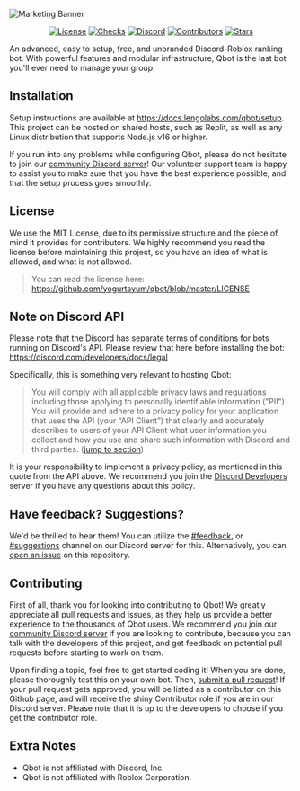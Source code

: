 ![Marketing Banner](https://i.gyazo.com/5f7d15ac56be78b2c294e0fa1f9d4b10.png)
<p align="center">
  <a href="https://github.com/yogurtsyum/qbot/blob/master/LICENSE"><img alt="License" src="https://img.shields.io/github/license/yogurtsyum/qbot?color=E76F51"></a>
  <a href="https://github.com/yogurtsyum/qbot/commits/master"><img alt="Checks" src="https://img.shields.io/github/checks-status/yogurtsyum/qbot/master?color=F4A261"></a>
  <a href="https://discord.gg/GkUNhZmenn"><img alt="Discord" src="https://img.shields.io/badge/chat-on%20discord-E9C46A"></a>
  <a href="https://github.com/yogurtsyum/qbot/graphs/contributors"><img alt="Contributors" src="https://img.shields.io/github/contributors/yogurtsyum/qbot?color=2A9D8F"></a>
  <a href="https://github.com/yogurtsyum/qbot/stargazers"><img alt="Stars" src="https://img.shields.io/github/stars/yogurtsyum/qbot?color=264653"></a>
</p>
An advanced, easy to setup, free, and unbranded Discord-Roblox ranking bot. With powerful features and modular infrastructure, Qbot is the last bot you'll ever need to manage your group.

## Installation
Setup instructions are available at https://docs.lengolabs.com/qbot/setup. This project can be hosted on shared hosts, such as Replit, as well as any Linux distribution that supports Node.js v16 or higher.

If you run into any problems while configuring Qbot, please do not hesitate to join our [community Discord server](https://discord.gg/GkUNhZmenn)! Our volunteer support team is happy to assist you to make sure that you have the best experience possible, and that the setup process goes smoothly.

## License
We use the MIT License, due to its permissive structure and the piece of mind it provides for contributors. We highly recommend you read the license before maintaining this project, so you have an idea of what is allowed, and what is not allowed.

> You can read the license here: https://github.com/yogurtsyum/qbot/blob/master/LICENSE  

## Note on Discord API
Please note that the Discord has separate terms of conditions for bots running on Discord's API. Please review that here before installing the bot: https://discord.com/developers/docs/legal

Specifically, this is something very relevant to hosting Qbot:

> You will comply with all applicable privacy laws and regulations including those applying to personally identifiable information ("PII"). You will provide and adhere to a privacy policy for your application that uses the API (your “API Client”) that clearly and accurately describes to users of your API Client what user information you collect and how you use and share such information with Discord and third parties. ([jump to section](https://discord.com/developers/docs/legal#a-implement-good-privacy-practices))

It is your responsibility to implement a privacy policy, as mentioned in this quote from the API above. We recommend you join the [Discord Developers](https://discord.gg/discord-developers) server if you have any questions about this policy.

## Have feedback? Suggestions?
We'd be thrilled to hear them! You can utilize the [#feedback](https://discord.gg/vtbdakK), or [#suggestions](https://discord.gg/5RnAPvrYTU) channel on our Discord server for this. Alternatively, you can [open an issue](https://github.com/yogurtsyum/qbot/issues) on this repository.

## Contributing
First of all, thank you for looking into contributing to Qbot! We greatly appreciate all pull requests and issues, as they help us provide a better experience to the thousands of Qbot users. We recommend you join our [community Discord server](https://discord.gg/GkUNhZmenn) if you are looking to contribute, because you can talk with the developers of this project, and get feedback on potential pull requests before starting to work on them.

Upon finding a topic, feel free to get started coding it! When you are done, please thoroughly test this on your own bot. Then, [submit a pull request](https://github.com/yogurtsyum/qbot/compare)! If your pull request gets approved, you will be listed as a contributor on this Github page, and will receive the shiny Contributor role if you are in our Discord server. Please note that it is up to the developers to choose if you get the contributor role.

## Extra Notes
* Qbot is not affiliated with Discord, Inc.
* Qbot is not affiliated with Roblox Corporation.
